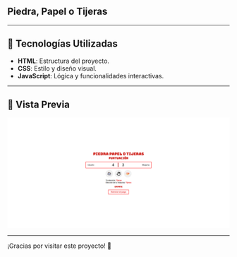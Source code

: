 ## Piedra, Papel o Tijeras

---

## 🔧 Tecnologías Utilizadas

- **HTML**: Estructura del proyecto.
- **CSS**: Estilo y diseño visual.
- **JavaScript**: Lógica y funcionalidades interactivas.

---

## 🎨 Vista Previa
![alt text](assets/images/Preview.PNG)

---

¡Gracias por visitar este proyecto! 🎉